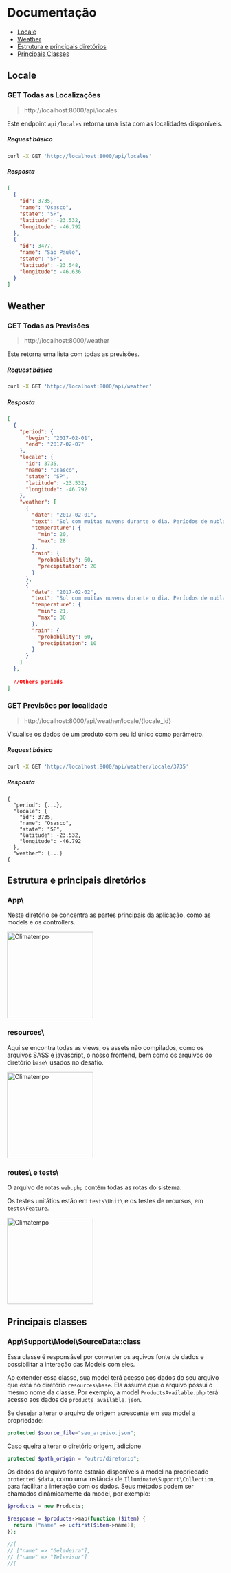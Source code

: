 # Documentação
* [Locale](#locale)
* [Weather](#weather)
* [Estrutura e principais diretórios](#estrutura-e-principais-diretórios)
* [Principais Classes](#principais-classes)

## Locale

###  GET Todas as Localizações

> http://localhost:8000/api/locales

Este endpoint `api/locales` retorna uma lista com as localidades disponíveis.

##### Request básico

```bash
curl -X GET 'http://localhost:8000/api/locales'
```
##### Resposta

```json
[
  {
    "id": 3735,
    "name": "Osasco",
    "state": "SP",
    "latitude": -23.532,
    "longitude": -46.792
  },
  {
    "id": 3477,
    "name": "São Paulo",
    "state": "SP",
    "latitude": -23.548,
    "longitude": -46.636
  }
]
```

## Weather

### GET Todas as Previsões

> http://localhost:8000/weather

Este retorna uma lista com todas as previsões.

##### Request básico

```bash
curl -X GET 'http://localhost:8000/api/weather'
```
##### Resposta

```json
[
  {
    "period": {
      "begin": "2017-02-01",
      "end": "2017-02-07"
    },
    "locale": {
      "id": 3735,
      "name": "Osasco",
      "state": "SP",
      "latitude": -23.532,
      "longitude": -46.792
    },
    "weather": [
      {
        "date": "2017-02-01",
        "text": "Sol com muitas nuvens durante o dia. Períodos de nublado, com chuva a qualquer hora.",
        "temperature": {
          "min": 20,
          "max": 28
        },
        "rain": {
          "probability": 60,
          "precipitation": 20
        }
      },
      {
        "date": "2017-02-02",
        "text": "Sol com muitas nuvens durante o dia. Períodos de nublado, com chuva a qualquer hora.",
        "temperature": {
          "min": 21,
          "max": 30
        },
        "rain": {
          "probability": 60,
          "precipitation": 10
        }
      }
    ]  
  },
  
  //Others periods
]  
```

### GET Previsões por localidade

> http://localhost:8000/api/weather/locale/{locale_id}

Visualise os dados de um produto com seu id único como parâmetro.

##### Request básico
```bash
curl -X GET 'http://localhost:8000/api/weather/locale/3735'
```

##### Resposta
```
{
  "period": {...},
  "locale": {
    "id": 3735,
    "name": "Osasco",
    "state": "SP",
    "latitude": -23.532,
    "longitude": -46.792
  },
  "weather": {...}
{
```
## Estrutura e principais diretórios
### App\
Neste diretório se concentra as partes principais da aplicação, como as models e os controllers.

<img src="https://i.imgur.com/Xn4b1dU.png" alt="Climatempo" width="200px"/>

### resources\
Aqui se encontra todas as views, os assets não compilados, como os arquivos SASS e javascript, 
o nosso frontend, bem como os arquivos do diretório `base\` usados no desafio.

<img src="https://i.imgur.com/7Scf4sk.png" alt="Climatempo" width="200px"/>

### routes\ e tests\
O arquivo de rotas `web.php` contém todas as rotas do sistema.

Os testes unitátios estão em `tests\Unit\` e os testes de recursos, em `tests\Feature`.

<img src="https://i.imgur.com/L5wYp64.png" alt="Climatempo" width="200px"/>

## Principais classes
### App\Support\Model\SourceData::class
Essa classe é responsável por converter os aquivos fonte de dados e possibilitar a interação das Models com eles.

Ao extender essa classe, sua model terá acesso aos dados do seu arquivo que está no diretório `resources\base`. 
Ela assume que o arquivo possui o mesmo nome da classe. Por exemplo, a model `ProductsAvailable.php` 
terá acesso aos dados de `products_available.json`. 

Se desejar alterar o arquivo de origem acrescente em sua model a propriedade:
```php
protected $source_file="seu_arquivo.json";
```
Caso queira alterar o diretório origem, adicione 

```php
protected $path_origin = "outro/diretorio";
```

Os dados do arquivo fonte estarão disponíveis à model na propriedade `protected $data`, como uma instância de `Illuminate\Support\Collection`, para facilitar a interação com os dados. Seus métodos podem ser chamados dinâmicamente 
da model, por exemplo:

```php
$products = new Products;

$response = $products->map(function ($item) {
  return ["name" => ucfirst($item->name)];
});

//[
// ["name" => "Geladeira"],
// ["name" => "Televisor"]
//[
```
